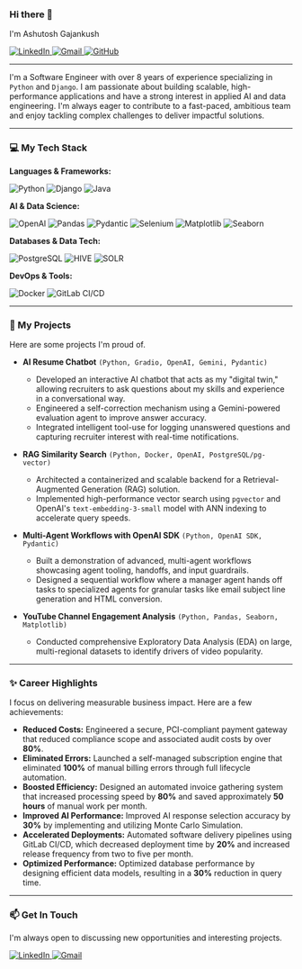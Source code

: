 ### Hi there 👋   
I'm Ashutosh Gajankush

<a href="https://linkedin.com/in/ashutoshgajankush" target="_blank">
<img src="https://img.shields.io/badge/LinkedIn-0077B5?style=for-the-badge&logo=linkedin&logoColor=white" alt="LinkedIn">
</a>
<a href="mailto:ashutosh.gajankush94@gmail.com">
<img src="https://img.shields.io/badge/Gmail-D14836?style=for-the-badge&logo=gmail&logoColor=white" alt="Gmail">
</a>
<a href="https://github.com/agajankush" target="_blank">
<img src="https://img.shields.io/badge/GitHub-181717?style=for-the-badge&logo=github&logoColor=white" alt="GitHub">
</a>

---

I'm a Software Engineer with over 8 years of experience specializing in `Python` and `Django`. I am passionate about building scalable, high-performance applications and have a strong interest in applied AI and data engineering. I'm always eager to contribute to a fast-paced, ambitious team and enjoy tackling complex challenges to deliver impactful solutions.

---

### 💻 My Tech Stack

**Languages & Frameworks:**

<p>
<img src="https://img.shields.io/badge/Python-3776AB?style=for-the-badge&logo=python&logoColor=white" alt="Python">
<img src="https://img.shields.io/badge/Django-092E20?style=for-the-badge&logo=django&logoColor=white" alt="Django">
<img src="https://img.shields.io/badge/Java-ED8B00?style=for-the-badge&logo=openjdk&logoColor=white" alt="Java">
</p>

**AI & Data Science:**

<p>
<img src="https://img.shields.io/badge/OpenAI-412991?style=for-the-badge&logo=openai&logoColor=white" alt="OpenAI">
<img src="https://img.shields.io/badge/Pandas-150458?style=for-the-badge&logo=pandas&logoColor=white" alt="Pandas">
<img src="https://img.shields.io/badge/Pydantic-E92063?style=for-the-badge&logo=pydantic&logoColor=white" alt="Pydantic">
<img src="https://img.shields.io/badge/Selenium-43B02A?style=for-the-badge&logo=selenium&logoColor=white" alt="Selenium">
<img src="https://img.shields.io/badge/Matplotlib-3776AB?style=for-the-badge&logo=matplotlib&logoColor=white" alt="Matplotlib">
<img src="https://img.shields.io/badge/Seaborn-3776AB?style=for-the-badge&logo=seaborn&logoColor=white" alt="Seaborn">
</p>

**Databases & Data Tech:**

<p>
<img src="https://img.shields.io/badge/PostgreSQL-4169E1?style=for-the-badge&logo=postgresql&logoColor=white" alt="PostgreSQL">
<img src="https://img.shields.io/badge/Apache%20Hive-FDEE21?style=for-the-badge&logo=apachehive&logoColor=black" alt="HIVE">
<img src="https://img.shields.io/badge/Apache%20Solr-D9411E?style=for-the-badge&logo=apache%20solr&logoColor=white" alt="SOLR">
</p>

**DevOps & Tools:**

<p>
<img src="https://img.shields.io/badge/Docker-2496ED?style=for-the-badge&logo=docker&logoColor=white" alt="Docker">
<img src="https://img.shields.io/badge/GitLab-FC6D26?style=for-the-badge&logo=gitlab&logoColor=white" alt="GitLab CI/CD">
</p>

---

### 🚀 My Projects

Here are some projects I'm proud of.

* **AI Resume Chatbot** `(Python, Gradio, OpenAI, Gemini, Pydantic)`
  * Developed an interactive AI chatbot that acts as my "digital twin," allowing recruiters to ask questions about my skills and experience in a conversational way.
  * Engineered a self-correction mechanism using a Gemini-powered evaluation agent to improve answer accuracy.
  * Integrated intelligent tool-use for logging unanswered questions and capturing recruiter interest with real-time notifications.

* **RAG Similarity Search** `(Python, Docker, OpenAI, PostgreSQL/pg-vector)`
  * Architected a containerized and scalable backend for a Retrieval-Augmented Generation (RAG) solution.
  * Implemented high-performance vector search using `pgvector` and OpenAI's `text-embedding-3-small` model with ANN indexing to accelerate query speeds.

* **Multi-Agent Workflows with OpenAI SDK** `(Python, OpenAI SDK, Pydantic)`
  * Built a demonstration of advanced, multi-agent workflows showcasing agent tooling, handoffs, and input guardrails.
  * Designed a sequential workflow where a manager agent hands off tasks to specialized agents for granular tasks like email subject line generation and HTML conversion.

* **YouTube Channel Engagement Analysis** `(Python, Pandas, Seaborn, Matplotlib)`
  * Conducted comprehensive Exploratory Data Analysis (EDA) on large, multi-regional datasets to identify drivers of video popularity.

---

### ✨ Career Highlights

I focus on delivering measurable business impact. Here are a few achievements:

* **Reduced Costs:** Engineered a secure, PCI-compliant payment gateway that reduced compliance scope and associated audit costs by over **80%**.
* **Eliminated Errors:** Launched a self-managed subscription engine that eliminated **100%** of manual billing errors through full lifecycle automation.
* **Boosted Efficiency:** Designed an automated invoice gathering system that increased processing speed by **80%** and saved approximately **50 hours** of manual work per month.
* **Improved AI Performance:** Improved AI response selection accuracy by **30%** by implementing and utilizing Monte Carlo Simulation.
* **Accelerated Deployments:** Automated software delivery pipelines using GitLab CI/CD, which decreased deployment time by **20%** and increased release frequency from two to five per month.
* **Optimized Performance:** Optimized database performance by designing efficient data models, resulting in a **30%** reduction in query time.

---

### 📫 Get In Touch

I'm always open to discussing new opportunities and interesting projects.

<a href="https://linkedin.com/in/ashutoshgajankush" target="_blank">
<img src="https://img.shields.io/badge/LinkedIn-0077B5?style=for-the-badge&logo=linkedin&logoColor=white" alt="LinkedIn">
</a>
<a href="mailto:ashutosh.gajankush94@gmail.com">
<img src="https://img.shields.io/badge/Gmail-D14836?style=for-the-badge&logo=gmail&logoColor=white" alt="Gmail">
</a>
